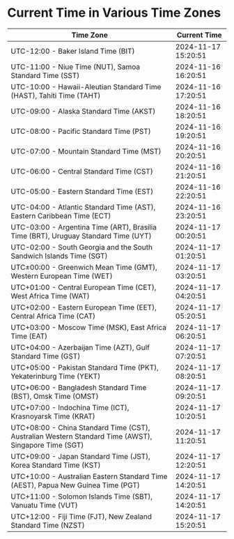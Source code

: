 # Current Time in Various Time Zones

| Time Zone | Current Time |
|-----------|--------------|
| UTC-12:00 - Baker Island Time (BIT) | 2024-11-17 15:20:51 |
| UTC-11:00 - Niue Time (NUT), Samoa Standard Time (SST) | 2024-11-16 16:20:51 |
| UTC-10:00 - Hawaii-Aleutian Standard Time (HAST), Tahiti Time (TAHT) | 2024-11-16 17:20:51 |
| UTC-09:00 - Alaska Standard Time (AKST) | 2024-11-16 18:20:51 |
| UTC-08:00 - Pacific Standard Time (PST) | 2024-11-16 19:20:51 |
| UTC-07:00 - Mountain Standard Time (MST) | 2024-11-16 20:20:51 |
| UTC-06:00 - Central Standard Time (CST) | 2024-11-16 21:20:51 |
| UTC-05:00 - Eastern Standard Time (EST) | 2024-11-16 22:20:51 |
| UTC-04:00 - Atlantic Standard Time (AST), Eastern Caribbean Time (ECT) | 2024-11-16 23:20:51 |
| UTC-03:00 - Argentina Time (ART), Brasília Time (BRT), Uruguay Standard Time (UYT) | 2024-11-17 00:20:51 |
| UTC-02:00 - South Georgia and the South Sandwich Islands Time (SGT) | 2024-11-17 01:20:51 |
| UTC±00:00 - Greenwich Mean Time (GMT), Western European Time (WET) | 2024-11-17 03:20:51 |
| UTC+01:00 - Central European Time (CET), West Africa Time (WAT) | 2024-11-17 04:20:51 |
| UTC+02:00 - Eastern European Time (EET), Central Africa Time (CAT) | 2024-11-17 05:20:51 |
| UTC+03:00 - Moscow Time (MSK), East Africa Time (EAT) | 2024-11-17 06:20:51 |
| UTC+04:00 - Azerbaijan Time (AZT), Gulf Standard Time (GST) | 2024-11-17 07:20:51 |
| UTC+05:00 - Pakistan Standard Time (PKT), Yekaterinburg Time (YEKT) | 2024-11-17 08:20:51 |
| UTC+06:00 - Bangladesh Standard Time (BST), Omsk Time (OMST) | 2024-11-17 09:20:51 |
| UTC+07:00 - Indochina Time (ICT), Krasnoyarsk Time (KRAT) | 2024-11-17 10:20:51 |
| UTC+08:00 - China Standard Time (CST), Australian Western Standard Time (AWST), Singapore Time (SGT) | 2024-11-17 11:20:51 |
| UTC+09:00 - Japan Standard Time (JST), Korea Standard Time (KST) | 2024-11-17 12:20:51 |
| UTC+10:00 - Australian Eastern Standard Time (AEST), Papua New Guinea Time (PGT) | 2024-11-17 14:20:51 |
| UTC+11:00 - Solomon Islands Time (SBT), Vanuatu Time (VUT) | 2024-11-17 14:20:51 |
| UTC+12:00 - Fiji Time (FJT), New Zealand Standard Time (NZST) | 2024-11-17 15:20:51 |
